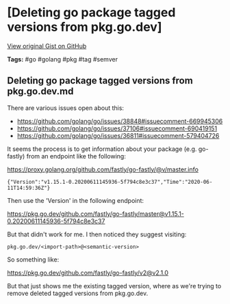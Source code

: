 # [Deleting go package tagged versions from pkg.go.dev] 

[View original Gist on GitHub](https://gist.github.com/Integralist/a694cd1c562debbe1521dfadfc8be428)

**Tags:** #go #golang #pkg #tag #semver

## Deleting go package tagged versions from pkg.go.dev.md

There are various issues open about this:

- https://github.com/golang/go/issues/38848#issuecomment-669945306
- https://github.com/golang/go/issues/37106#issuecomment-690419151
- https://github.com/golang/go/issues/36811#issuecomment-579404726

It seems the process is to get information about your package (e.g. go-fastly) from an endpoint like the following:

https://proxy.golang.org/github.com/fastly/go-fastly/@v/master.info

```
{"Version":"v1.15.1-0.20200611145936-5f794c8e3c37","Time":"2020-06-11T14:59:36Z"}
```

Then use the 'Version' in the following endpoint:

https://pkg.go.dev/github.com/fastly/go-fastly/master@v1.15.1-0.20200611145936-5f794c8e3c37

But that didn't work for me. I then noticed they suggest visiting:

```
pkg.go.dev/<import-path>@<semantic-version>
```

So something like:

https://pkg.go.dev/github.com/fastly/go-fastly/v2@v2.1.0

But that just shows me the existing tagged version, where as we're trying to remove deleted tagged versions from pkg.go.dev.

